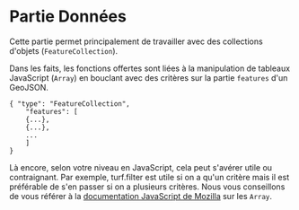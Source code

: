 # Partie Données

Cette partie permet principalement de travailler avec des collections d'objets (`FeatureCollection`).

Dans les faits, les fonctions offertes sont liées à la manipulation de tableaux JavaScript (`Array`) en bouclant avec des critères sur la partie `features` d'un GeoJSON.

    { "type": "FeatureCollection",
        "features": [
        {...},
        {...},
        ...
        ]
    }

Là encore, selon votre niveau en JavaScript, cela peut s'avérer utile ou contraignant. Par exemple, turf.filter est utile si on a qu'un critère mais il est préférable de s'en passer si on a plusieurs critères. Nous vous conseillons de vous référer à la [documentation JavaScript de Mozilla](https://developer.mozilla.org/fr/docs/Web/JavaScript/Reference/Objets_globaux/Array) sur les `Array`.